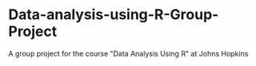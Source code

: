 # Data-analysis-using-R-Group-Project
A group project for the course "Data Analysis Using R" at Johns Hopkins

